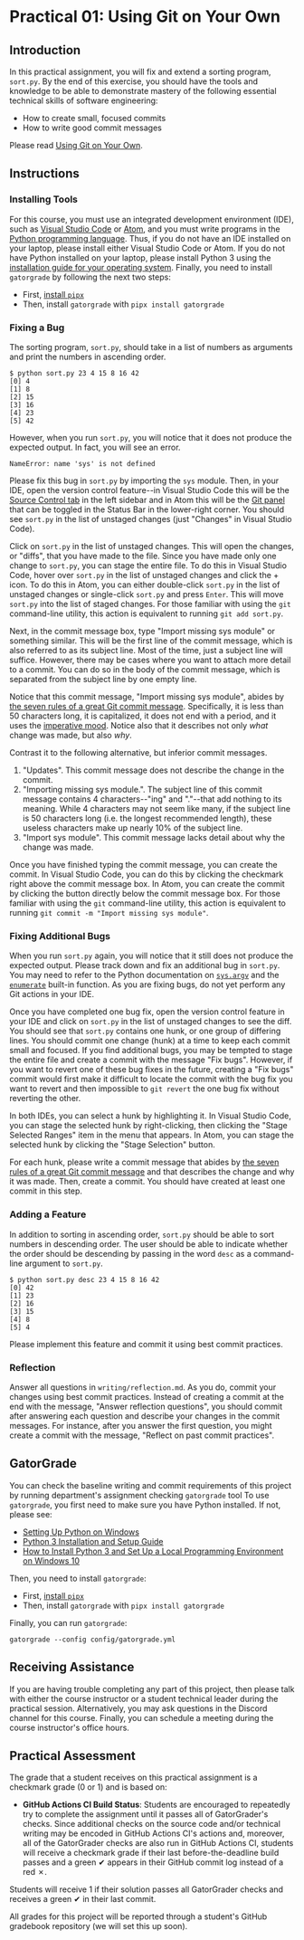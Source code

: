 # Practical 01: Using Git on Your Own

## Introduction

In this practical assignment, you will fix and extend a sorting program, `sort.py`. By the end of this exercise, you should have the tools and knowledge to be able to demonstrate mastery of the following essential technical skills of software engineering:

- How to create small, focused commits
- How to write good commit messages

Please read [Using Git on Your Own](https://buildtogether.tech/git-solo/). 

## Instructions

### Installing Tools

For this course, you must use an integrated development environment (IDE), such as [Visual Studio Code](https://code.visualstudio.com/) or [Atom](https://atom.io/), and you must write programs in the [Python programming language](https://www.python.org/). Thus, if you do not have an IDE installed on your laptop, please install either Visual Studio Code or Atom. If you do not have Python installed on your laptop, please install Python 3 using the [installation guide for your operating system](https://docs.python-guide.org/starting/installation/#python-3-installation-guides). Finally, you need to install `gatorgrade` by following the next two steps:
  - First, [install `pipx`](https://pypa.github.io/pipx/installation/)
  - Then, install `gatorgrade` with `pipx install gatorgrade`

### Fixing a Bug

The sorting program, `sort.py`, should take in a list of numbers as arguments and print the numbers in ascending order. 
```console
$ python sort.py 23 4 15 8 16 42
[0] 4
[1] 8
[2] 15
[3] 16
[4] 23
[5] 42
```

However, when you run `sort.py`, you will notice that it does not produce the expected output. In fact, you will see an error.

```console
NameError: name 'sys' is not defined
```

Please fix this bug in `sort.py` by importing the `sys` module. Then, in your IDE, open the version control feature--in Visual Studio Code this will be the [Source Control tab](https://code.visualstudio.com/docs/editor/versioncontrol#_git-support) in the left sidebar and in Atom this will be the [Git panel](https://flight-manual.atom.io/using-atom/sections/github-package/#github-package) that can be toggled in the Status Bar in the lower-right corner. You should see `sort.py` in the list of unstaged changes (just "Changes" in Visual Studio Code).

Click on `sort.py` in the list of unstaged changes. This will open the changes, or "diffs", that you have made to the file. Since you have made only one change to `sort.py`, you can stage the entire file. To do this in Visual Studio Code, hover over `sort.py` in the list of unstaged changes and click the + icon. To do this in Atom, you can either double-click `sort.py` in the list of unstaged changes or single-click `sort.py` and press `Enter`. This will move `sort.py` into the list of staged changes. For those familiar with using the `git` command-line utility, this action is equivalent to running `git add sort.py`.

Next, in the commit message box, type "Import missing sys module" or something similar. This will be the first line of the commit message, which is also referred to as its subject line. Most of the time, just a subject line will suffice. However, there may be cases where you want to attach more detail to a commit. You can do so in the body of the commit message, which is separated from the subject line by one empty line.

Notice that this commit message, "Import missing sys module", abides by [the seven rules of a great Git commit message](https://cbea.ms/git-commit/). Specifically, it is less than 50 characters long, it is capitalized, it does not end with a period, and it uses the [imperative mood](https://en.wikipedia.org/wiki/Imperative_mood). Notice also that it describes not only *what* change was made, but also *why*.

Contrast it to the following alternative, but inferior commit messages.

1. "Updates". This commit message does not describe the change in the commit.
1. "Importing missing sys module.". The subject line of this commit message contains 4 characters--"ing" and "."--that add nothing to its meaning. While 4 characters may not seem like many, if the subject line is 50 characters long (i.e. the longest recommended length), these useless characters make up nearly 10% of the subject line.
1. "Import sys module". This commit message lacks detail about why the change was made.

Once you have finished typing the commit message, you can create the commit. In Visual Studio Code, you can do this by clicking the checkmark right above the commit message box. In Atom, you can create the commit by clicking the button directly below the commit message box. For those familiar with using the `git` command-line utility, this action is equivalent to running `git commit -m "Import missing sys module"`.

### Fixing Additional Bugs

When you run `sort.py` again, you will notice that it still does not produce the expected output. Please track down and fix an additional bug in `sort.py`. You may need to refer to the Python documentation on [`sys.argv`](https://docs.python.org/3/library/sys.html?highlight=argv#sys.argv) and the [`enumerate`](https://docs.python.org/3/library/functions.html?highlight=enumerate#enumerate) built-in function. As you are fixing bugs, do not yet perform any Git actions in your IDE.

Once you have completed one bug fix, open the version control feature in your IDE and click on `sort.py` in the list of unstaged changes to see the diff. You should see that `sort.py` contains one hunk, or one group of differing lines. You should commit one change (hunk) at a time to keep each commit small and focused. If you find additional bugs, you may be tempted to stage the entire file and create a commit with the message "Fix bugs". However, if you want to revert one of these bug fixes in the future, creating a "Fix bugs" commit would first make it difficult to locate the commit with the bug fix you want to revert and then impossible to `git revert` the one bug fix without reverting the other.

In both IDEs, you can select a hunk by highlighting it. In Visual Studio Code, you can stage the selected hunk by right-clicking, then clicking the "Stage Selected Ranges" item in the menu that appears. In Atom, you can stage the selected hunk by clicking the "Stage Selection" button.

For each hunk, please write a commit message that abides by [the seven rules of a great Git commit message](https://cbea.ms/git-commit/) and that describes the change and why it was made. Then, create a commit. You should have created at least one commit in this step.

### Adding a Feature

In addition to sorting in ascending order, `sort.py` should be able to sort numbers in descending order. The user should be able to indicate whether the order should be descending by passing in the word `desc` as a command-line argument to `sort.py`.

```console
$ python sort.py desc 23 4 15 8 16 42
[0] 42
[1] 23
[2] 16
[3] 15
[4] 8
[5] 4
```

Please implement this feature and commit it using best commit practices.

### Reflection

Answer all questions in `writing/reflection.md`. As you do, commit your changes using best commit practices. Instead of creating a commit at the end with the message, "Answer reflection questions", you should commit after answering each question and describe your changes in the commit messages. For instance, after you answer the first question, you might create a commit with the message, "Reflect on past commit practices".

## GatorGrade

You can check the baseline writing and commit requirements of this project by running department's assignment checking `gatorgrade` tool To use `gatorgrade`, you first need to make sure you have Python installed. If not, please see:

- [Setting Up Python on Windows](https://realpython.com/lessons/python-windows-setup/)
- [Python 3 Installation and Setup Guide](https://realpython.com/installing-python/)
- [How to Install Python 3 and Set Up a Local Programming Environment on Windows 10](https://www.digitalocean.com/community/tutorials/how-to-install-python-3-and-set-up-a-local-programming-environment-on-windows-10)

Then, you need to install `gatorgrade`:

- First, [install `pipx`](https://pypa.github.io/pipx/installation/)
- Then, install `gatorgrade` with `pipx install gatorgrade`

Finally, you can run `gatorgrade`:

`gatorgrade --config config/gatorgrade.yml`

## Receiving Assistance

If you are having trouble completing any part of this project, then please talk
with either the course instructor or a student technical leader during the practical
session. Alternatively, you may ask questions in the Discord channel for this
course. Finally, you can schedule a meeting during the course instructor's
office hours.

## Practical Assessment

The grade that a student receives on this practical assignment is a checkmark grade (0 or 1) and is based on:

- **GitHub Actions CI Build Status**: Students are encouraged to
  repeatedly try to complete the assignment until it passes all of GatorGrader's
  checks. Since additional checks on the source code and/or
  technical writing may be encoded in GitHub Actions CI's actions and, moreover, all of
  the GatorGrader checks are also run in GitHub Actions CI, students will receive a
  checkmark grade if their last before-the-deadline build passes and a green
  &#x2714; appears in their GitHub commit log instead of a red &#x2717;. 

Students will receive 1 if their solution passes all GatorGrader checks and receives a green  &#x2714;  in their last commit. 

All grades for this project will be reported through a student's GitHub gradebook repository (we will set this up soon).

